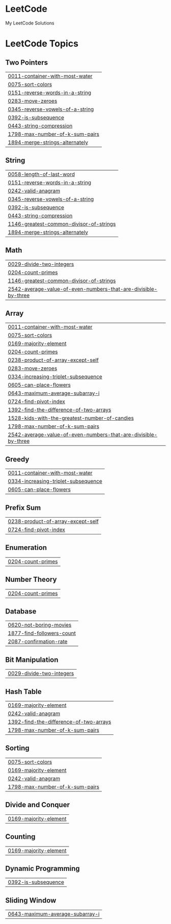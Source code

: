 # LeetCode
My LeetCode Solutions

<!---LeetCode Topics Start-->
# LeetCode Topics
## Two Pointers
|  |
| ------- |
| [0011-container-with-most-water](https://github.com/Tamil1701/LeetCode/tree/master/0011-container-with-most-water) |
| [0075-sort-colors](https://github.com/Tamil1701/LeetCode/tree/master/0075-sort-colors) |
| [0151-reverse-words-in-a-string](https://github.com/Tamil1701/LeetCode/tree/master/0151-reverse-words-in-a-string) |
| [0283-move-zeroes](https://github.com/Tamil1701/LeetCode/tree/master/0283-move-zeroes) |
| [0345-reverse-vowels-of-a-string](https://github.com/Tamil1701/LeetCode/tree/master/0345-reverse-vowels-of-a-string) |
| [0392-is-subsequence](https://github.com/Tamil1701/LeetCode/tree/master/0392-is-subsequence) |
| [0443-string-compression](https://github.com/Tamil1701/LeetCode/tree/master/0443-string-compression) |
| [1798-max-number-of-k-sum-pairs](https://github.com/Tamil1701/LeetCode/tree/master/1798-max-number-of-k-sum-pairs) |
| [1894-merge-strings-alternately](https://github.com/Tamil1701/LeetCode/tree/master/1894-merge-strings-alternately) |
## String
|  |
| ------- |
| [0058-length-of-last-word](https://github.com/Tamil1701/LeetCode/tree/master/0058-length-of-last-word) |
| [0151-reverse-words-in-a-string](https://github.com/Tamil1701/LeetCode/tree/master/0151-reverse-words-in-a-string) |
| [0242-valid-anagram](https://github.com/Tamil1701/LeetCode/tree/master/0242-valid-anagram) |
| [0345-reverse-vowels-of-a-string](https://github.com/Tamil1701/LeetCode/tree/master/0345-reverse-vowels-of-a-string) |
| [0392-is-subsequence](https://github.com/Tamil1701/LeetCode/tree/master/0392-is-subsequence) |
| [0443-string-compression](https://github.com/Tamil1701/LeetCode/tree/master/0443-string-compression) |
| [1146-greatest-common-divisor-of-strings](https://github.com/Tamil1701/LeetCode/tree/master/1146-greatest-common-divisor-of-strings) |
| [1894-merge-strings-alternately](https://github.com/Tamil1701/LeetCode/tree/master/1894-merge-strings-alternately) |
## Math
|  |
| ------- |
| [0029-divide-two-integers](https://github.com/Tamil1701/LeetCode/tree/master/0029-divide-two-integers) |
| [0204-count-primes](https://github.com/Tamil1701/LeetCode/tree/master/0204-count-primes) |
| [1146-greatest-common-divisor-of-strings](https://github.com/Tamil1701/LeetCode/tree/master/1146-greatest-common-divisor-of-strings) |
| [2542-average-value-of-even-numbers-that-are-divisible-by-three](https://github.com/Tamil1701/LeetCode/tree/master/2542-average-value-of-even-numbers-that-are-divisible-by-three) |
## Array
|  |
| ------- |
| [0011-container-with-most-water](https://github.com/Tamil1701/LeetCode/tree/master/0011-container-with-most-water) |
| [0075-sort-colors](https://github.com/Tamil1701/LeetCode/tree/master/0075-sort-colors) |
| [0169-majority-element](https://github.com/Tamil1701/LeetCode/tree/master/0169-majority-element) |
| [0204-count-primes](https://github.com/Tamil1701/LeetCode/tree/master/0204-count-primes) |
| [0238-product-of-array-except-self](https://github.com/Tamil1701/LeetCode/tree/master/0238-product-of-array-except-self) |
| [0283-move-zeroes](https://github.com/Tamil1701/LeetCode/tree/master/0283-move-zeroes) |
| [0334-increasing-triplet-subsequence](https://github.com/Tamil1701/LeetCode/tree/master/0334-increasing-triplet-subsequence) |
| [0605-can-place-flowers](https://github.com/Tamil1701/LeetCode/tree/master/0605-can-place-flowers) |
| [0643-maximum-average-subarray-i](https://github.com/Tamil1701/LeetCode/tree/master/0643-maximum-average-subarray-i) |
| [0724-find-pivot-index](https://github.com/Tamil1701/LeetCode/tree/master/0724-find-pivot-index) |
| [1392-find-the-difference-of-two-arrays](https://github.com/Tamil1701/LeetCode/tree/master/1392-find-the-difference-of-two-arrays) |
| [1528-kids-with-the-greatest-number-of-candies](https://github.com/Tamil1701/LeetCode/tree/master/1528-kids-with-the-greatest-number-of-candies) |
| [1798-max-number-of-k-sum-pairs](https://github.com/Tamil1701/LeetCode/tree/master/1798-max-number-of-k-sum-pairs) |
| [2542-average-value-of-even-numbers-that-are-divisible-by-three](https://github.com/Tamil1701/LeetCode/tree/master/2542-average-value-of-even-numbers-that-are-divisible-by-three) |
## Greedy
|  |
| ------- |
| [0011-container-with-most-water](https://github.com/Tamil1701/LeetCode/tree/master/0011-container-with-most-water) |
| [0334-increasing-triplet-subsequence](https://github.com/Tamil1701/LeetCode/tree/master/0334-increasing-triplet-subsequence) |
| [0605-can-place-flowers](https://github.com/Tamil1701/LeetCode/tree/master/0605-can-place-flowers) |
## Prefix Sum
|  |
| ------- |
| [0238-product-of-array-except-self](https://github.com/Tamil1701/LeetCode/tree/master/0238-product-of-array-except-self) |
| [0724-find-pivot-index](https://github.com/Tamil1701/LeetCode/tree/master/0724-find-pivot-index) |
## Enumeration
|  |
| ------- |
| [0204-count-primes](https://github.com/Tamil1701/LeetCode/tree/master/0204-count-primes) |
## Number Theory
|  |
| ------- |
| [0204-count-primes](https://github.com/Tamil1701/LeetCode/tree/master/0204-count-primes) |
## Database
|  |
| ------- |
| [0620-not-boring-movies](https://github.com/Tamil1701/LeetCode/tree/master/0620-not-boring-movies) |
| [1877-find-followers-count](https://github.com/Tamil1701/LeetCode/tree/master/1877-find-followers-count) |
| [2087-confirmation-rate](https://github.com/Tamil1701/LeetCode/tree/master/2087-confirmation-rate) |
## Bit Manipulation
|  |
| ------- |
| [0029-divide-two-integers](https://github.com/Tamil1701/LeetCode/tree/master/0029-divide-two-integers) |
## Hash Table
|  |
| ------- |
| [0169-majority-element](https://github.com/Tamil1701/LeetCode/tree/master/0169-majority-element) |
| [0242-valid-anagram](https://github.com/Tamil1701/LeetCode/tree/master/0242-valid-anagram) |
| [1392-find-the-difference-of-two-arrays](https://github.com/Tamil1701/LeetCode/tree/master/1392-find-the-difference-of-two-arrays) |
| [1798-max-number-of-k-sum-pairs](https://github.com/Tamil1701/LeetCode/tree/master/1798-max-number-of-k-sum-pairs) |
## Sorting
|  |
| ------- |
| [0075-sort-colors](https://github.com/Tamil1701/LeetCode/tree/master/0075-sort-colors) |
| [0169-majority-element](https://github.com/Tamil1701/LeetCode/tree/master/0169-majority-element) |
| [0242-valid-anagram](https://github.com/Tamil1701/LeetCode/tree/master/0242-valid-anagram) |
| [1798-max-number-of-k-sum-pairs](https://github.com/Tamil1701/LeetCode/tree/master/1798-max-number-of-k-sum-pairs) |
## Divide and Conquer
|  |
| ------- |
| [0169-majority-element](https://github.com/Tamil1701/LeetCode/tree/master/0169-majority-element) |
## Counting
|  |
| ------- |
| [0169-majority-element](https://github.com/Tamil1701/LeetCode/tree/master/0169-majority-element) |
## Dynamic Programming
|  |
| ------- |
| [0392-is-subsequence](https://github.com/Tamil1701/LeetCode/tree/master/0392-is-subsequence) |
## Sliding Window
|  |
| ------- |
| [0643-maximum-average-subarray-i](https://github.com/Tamil1701/LeetCode/tree/master/0643-maximum-average-subarray-i) |
<!---LeetCode Topics End-->
